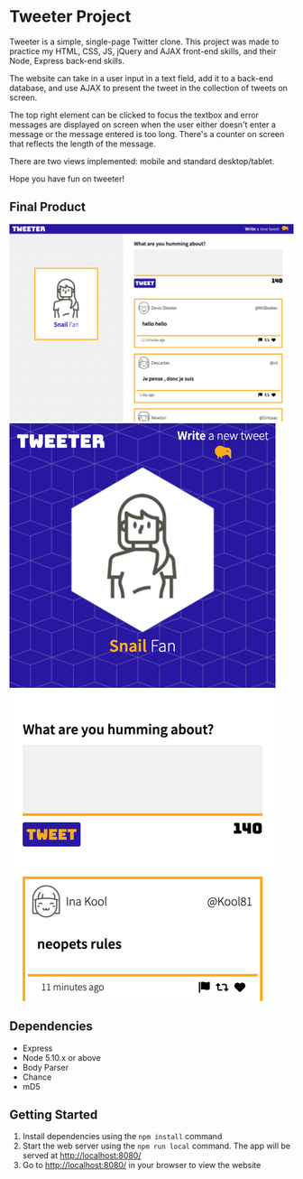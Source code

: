 # Tweeter Project

Tweeter is a simple, single-page Twitter clone. This project was made to practice my HTML, CSS, JS, jQuery and AJAX front-end skills, and their Node, Express back-end skills.

The website can take in a user input in a text field, add it to a back-end database, and use AJAX to present the tweet in the collection of tweets on screen.

The top right element can be clicked to focus the textbox and error messages are displayed on screen when the user either doesn't enter a message or the message entered is too long. There's a counter on screen that reflects the length of the message.

There are two views implemented: mobile and standard desktop/tablet.

Hope you have fun on tweeter!

## Final Product

!["desktop layout"](https://github.com/paige-clark/tweeter/blob/master/docs/localhost_8080_(iPad%20Air).png)
!["mobile layout"](https://github.com/paige-clark/tweeter/blob/master/docs/localhost_8080_(iPhone%20XR).png)

## Dependencies

- Express
- Node 5.10.x or above
- Body Parser
- Chance
- mD5

## Getting Started

1. Install dependencies using the `npm install` command
2. Start the web server using the `npm run local` command. The app will be served at <http://localhost:8080/>
3. Go to <http://localhost:8080/> in your browser to view the website